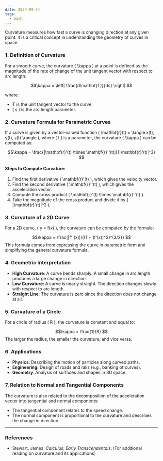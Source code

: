 ```yaml
---
date: 2024-09-24
tags:
  - math
---
```


Curvature measures how fast a curve is changing direction at any given point. It is a critical concept in understanding the geometry of curves in space.

### 1. **Definition of Curvature**

For a smooth curve, the curvature \( \kappa \) at a point is defined as the magnitude of the rate of change of the unit tangent vector with respect to arc length:

$$\kappa = \left| \frac{d\mathbf{T}}{ds} \right|
$$

where:
- $\mathbf{T}$ is the unit tangent vector to the curve.
- \( s \) is the arc length parameter.

### 2. **Curvature Formula for Parametric Curves**

If a curve is given by a vector-valued function \( \mathbf{r}(t) = \langle x(t), y(t), z(t) \rangle \), where \( t \) is a parameter, the curvature \( \kappa \) can be computed as:

$$\kappa = \frac{|\mathbf{r}'(t) \times \mathbf{r}''(t)|}{|\mathbf{r}'(t)|^3}
$$
#### Steps to Compute Curvature:
1. Find the first derivative \( \mathbf{r}'(t) \), which gives the velocity vector.
2. Find the second derivative \( \mathbf{r}''(t) \), which gives the acceleration vector.
3. Compute the cross product \( \mathbf{r}'(t) \times \mathbf{r}''(t) \).
4. Take the magnitude of the cross product and divide it by \( |\mathbf{r}'(t)|^3 \).

### 3. **Curvature of a 2D Curve**

For a 2D curve, \( y = f(x) \), the curvature can be computed by the formula:

$$\kappa = \frac{|f''(x)|}{(1 + (f'(x))^2)^{3/2}}
$$
This formula comes from expressing the curve in parametric form and simplifying the general curvature formula.

### 4. **Geometric Interpretation**

- **High Curvature**: A curve bends sharply. A small change in arc length produces a large change in direction.
- **Low Curvature**: A curve is nearly straight. The direction changes slowly with respect to arc length.
- **Straight Line**: The curvature is zero since the direction does not change at all.

### 5. **Curvature of a Circle**

For a circle of radius \( R \), the curvature is constant and equal to:

$$\kappa = \frac{1}{R}
$$
The larger the radius, the smaller the curvature, and vice versa.

### 6. **Applications**

- **Physics**: Describing the motion of particles along curved paths.
- **Engineering**: Design of roads and rails (e.g., banking of curves).
- **Geometry**: Analysis of surfaces and shapes in 3D space.

### 7. **Relation to Normal and Tangential Components**

The curvature is also related to the decomposition of the acceleration vector into tangential and normal components:
- The tangential component relates to the speed change.
- The normal component is proportional to the curvature and describes the change in direction.

---

### References
- Stewart, James. *Calculus: Early Transcendentals*. (For additional reading on curvature and its applications)
